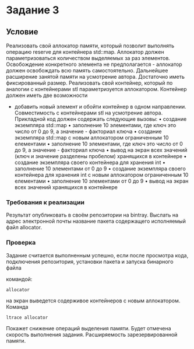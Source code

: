 # Задание 3
## Условие
Реализовать свой аллокатор памяти, который позволит выполнять
операцию reserve для контейнера std::map. Аллокатор должен параметризоваться
количеством выделяемых за раз элементов. Освобождение конкретного
элемента не предполагается - аллокатор должен освобождать всю память
самостоятельно. Дальнейшее расширение занятой памяти на усмотрение
автора. Достаточно иметь фиксированный размер.
Реализовать свой контейнер, который по аналогии с контейнерами stl
параметризуется аллокатором. Контейнер должен иметь две возможности
- добавить новый элемент и обойти контейнер в одном направлении.
Совместимость с контейнерами stl на усмотрение автора.
Прикладной код должен содержать следующие вызовы:
• создание экземпляра std::map
• заполнение 10 элементами, где ключ это число от 0 до 9, а значение -
факториал ключа
• создание экземпляра std::map с новым аллокатором ограниченным 10
елементами
• заполнение 10 элементами, где ключ это число от 0 до 9, а значение -
факториал ключа
• вывод на экран всех значений (ключ и значение разделены пробелом)
хранящихся в контейнере
• создание экземпляра своего контейнера для хранения int
• заполнение 10 элементами от 0 до 9
• создание экземпляра своего контейнера для хранения int с новым
аллокатором ограниченным 10 елементами
• заполнение 10 элементами от 0 до 9
• вывод на экран всех значений хранящихся в контейнере
### Требования к реализации
Результат опубликовать в своём репозитории на bintray.
Выслать на адрес электронной почты название пакета содержащего
исполняемый файл allocator.
### Проверка
Задание считается выполненным успешно, если после просмотра кода,
подключения репозитория, установки пакета и запуска бинарного файла

командой:
```
allocator
```
на экран выведется содерживое контейнеров с новым аллокатором.
Команда
```
ltrace allocator
```
Покажет снижение операций выделения памяти.
Будет отмечена скорость выполнения задания. Расширяемость зарезервированной
памяти.
